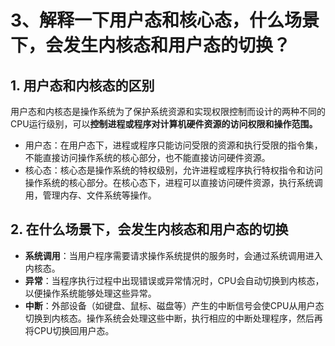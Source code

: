 # 3、解释一下用户态和核心态，什么场景下，会发生内核态和用户态的切换？

## 1. 用户态和内核态的区别

用户态和内核态是操作系统为了保护系统资源和实现权限控制而设计的两种不同的CPU运行级别，可以**控制进程或程序对计算机硬件资源的访问权限和操作范围。**

- 用户态：在用户态下，进程或程序只能访问受限的资源和执行受限的指令集，不能直接访问操作系统的核心部分，也不能直接访问硬件资源。
- 核心态：核心态是操作系统的特权级别，允许进程或程序执行特权指令和访问操作系统的核心部分。在核心态下，进程可以直接访问硬件资源，执行系统调用，管理内存、文件系统等操作。

## 2. 在什么场景下，会发生内核态和用户态的切换

- **系统调用**：当用户程序需要请求操作系统提供的服务时，会通过系统调用进入内核态。
- **异常**：当程序执行过程中出现错误或异常情况时，CPU会自动切换到内核态，以便操作系统能够处理这些异常。
- **中断**：外部设备（如键盘、鼠标、磁盘等）产生的中断信号会使CPU从用户态切换到内核态。操作系统会处理这些中断，执行相应的中断处理程序，然后再将CPU切换回用户态。